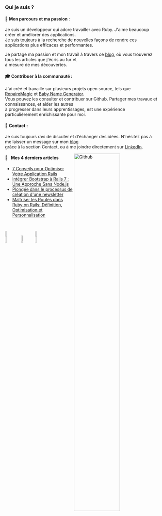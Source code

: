### Qui je suis ?

#### 💼 Mon parcours et ma passion :

Je suis un développeur qui adore travailler avec Ruby. J'aime beaucoup créer et améliorer des applications.  
Je suis toujours à la recherche de nouvelles façons de rendre ces applications plus efficaces et performantes.  

Je partage ma passion et mon travail à travers ce [blog](https://clean-blog-production.up.railway.app), où vous trouverez tous les articles que j'écris au fur et  
à mesure de mes découvertes.

#### 🎓 Contribuer à la communauté :

J'ai créé et travaille sur plusieurs projets open source, tels que [RepaireMagic](https://www.repairemagic.fr/) et [Baby Name Generator](https://baby-names-generator.up.railway.app/).  
Vous pouvez les consulter et contribuer sur Github. Partager mes travaux et connaissances, et aider les autres  
à progresser dans leurs apprentissages, est une expérience particulièrement enrichissante pour moi.

#### 👋 Contact :

Je suis toujours ravi de discuter et d'échanger des idées. N'hésitez pas à me laisser un message sur mon [blog](https://clean-blog-production.up.railway.app)  
grâce à la section Contact, ou à me joindre directement sur [LinkedIn](https://www.linkedin.com/in/florent-sandri/).  

<!-- Any image aligned to the right. Beware the width -->
<img width="55%" align="right" alt="Github" src="https://raw.githubusercontent.com/onimur/.github/master/.resources/git-header.svg" />

#### 📖 &nbsp;&nbsp;Mes 4 derniers articles

* [7 Conseils pour Optimiser Votre Application Rails](https://clean-blog-production.up.railway.app/articles/7-conseils-pour-optimiser-votre-application-rails)
* [Intégrer Bootstrap à Rails 7 : Une Approche Sans Node.js](https://clean-blog-production.up.railway.app/articles/integrer-bootstrap-a-rails-7-une-approche-sans-node-js)
* [Plongée dans le processus de création d'une newsletter](https://clean-blog-production.up.railway.app/articles/plongee-dans-le-processus-de-creation-d-une-newsletter)
* [Maîtriser les Routes dans Ruby on Rails: Définition, Optimisation et Personnalisation](https://clean-blog-production.up.railway.app/articles/maitriser-les-routes-dans-ruby-on-rails-definition-optimisation-et-personnalisation)

<br />

<!-- Your languages and tools. Be careful with the alignment. 
  You can use this sites to get logos: https://www.vectorlogo.zone or https://simpleicons.org/
  -->
  <code><img width="10%" src="https://www.vectorlogo.zone/logos/ruby/ruby-ar21.svg"></code>
  <code><img width="8%"  src="https://cdn.jsdelivr.net/gh/devicons/devicon/icons/rails/rails-plain-wordmark.svg"></code>
  <code><img width="10%" src="https://www.vectorlogo.zone/logos/postgresql/postgresql-ar21.svg"></code>
  <br />

